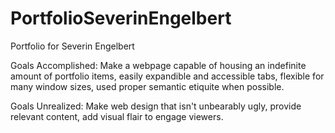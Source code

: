 # PortfolioSeverinEngelbert
Portfolio for Severin Engelbert

Goals Accomplished:
Make a webpage capable of housing an indefinite amount of portfolio items, easily expandible and accessible tabs, flexible for many window sizes, used proper semantic etiquite when possible. 

Goals Unrealized:
Make web design that isn't unbearably ugly, provide relevant content, add visual flair to engage viewers.
